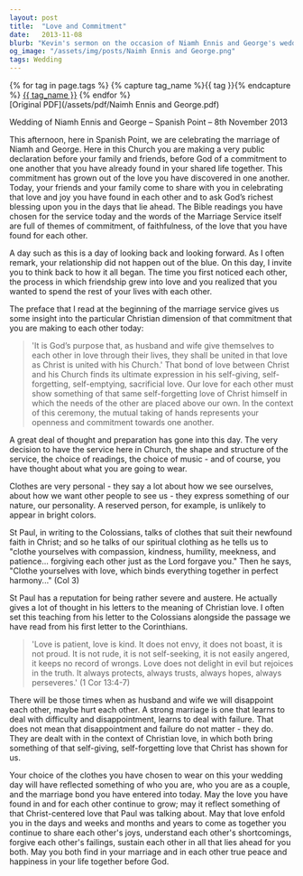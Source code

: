 ```yaml
---
layout: post
title:  "Love and Commitment"
date:   2013-11-08
blurb: "Kevin's sermon on the occasion of Niamh Ennis and George's wedding at Spanish Point emphasizes the Christian understanding of marriage as a public declaration of commitment, akin to Christ's bond with the Church. It reflects on the couple's journey from friendship to love and the importance of selfless love in marriage, drawing from Biblical teachings on love, patience, and forgiveness."
og_image: "/assets/img/posts/Naimh Ennis and George.png"
tags: Wedding
---    
```

<div class="tag-pills">
  {% for tag in page.tags %}
    {% capture tag_name %}{{ tag }}{% endcapture %}
    <a href="{{ site.baseurl }}/tag/{{ tag_name }}" class="tag-pill">{{ tag_name }}</a>
  {% endfor %}
</div>
[Original PDF](/assets/pdf/Naimh Ennis and George.pdf)

Wedding of Niamh Ennis and George – Spanish Point – 8th November 2013

This afternoon, here in Spanish Point, we are celebrating the marriage of Niamh and George. Here in this Church you are making a very public declaration before your family and friends, before God of a commitment to one another that you have already found in your shared life together. This commitment has grown out of the love you have discovered in one another. Today, your friends and your family come to share with you in celebrating that love and joy you have found in each other and to ask God’s richest blessing upon you in the days that lie ahead. The Bible readings you have chosen for the service today and the words of the Marriage Service itself are full of themes of commitment, of faithfulness, of the love that you have found for each other.

A day such as this is a day of looking back and looking forward. As I often remark, your relationship did not happen out of the blue. On this day, I invite you to think back to how it all began. The time you first noticed each other, the process in which friendship grew into love and you realized that you wanted to spend the rest of your lives with each other.

The preface that I read at the beginning of the marriage service gives us some insight into the particular Christian dimension of that commitment that you are making to each other today:

> 'It is God’s purpose that, as husband and wife give themselves to each other in love through their lives, they shall be united in that love as Christ is united with his Church.' That bond of love between Christ and his Church finds its ultimate expression in his self-giving, self-forgetting, self-emptying, sacrificial love. Our love for each other must show something of that same self-forgetting love of Christ himself in which the needs of the other are placed above our own. In the context of this ceremony, the mutual taking of hands represents your openness and commitment towards one another.

A great deal of thought and preparation has gone into this day. The very decision to have the service here in Church, the shape and structure of the service, the choice of readings, the choice of music - and of course, you have thought about what you are going to wear.

Clothes are very personal - they say a lot about how we see ourselves, about how we want other people to see us - they express something of our nature, our personality. A reserved person, for example, is unlikely to appear in bright colors.

St Paul, in writing to the Colossians, talks of clothes that suit their newfound faith in Christ; and so he talks of our spiritual clothing as he tells us to "clothe yourselves with compassion, kindness, humility, meekness, and patience... forgiving each other just as the Lord forgave you." Then he says, "Clothe yourselves with love, which binds everything together in perfect harmony..." (Col 3)

St Paul has a reputation for being rather severe and austere. He actually gives a lot of thought in his letters to the meaning of Christian love. I often set this teaching from his letter to the Colossians alongside the passage we have read from his first letter to the Corinthians.

> 'Love is patient, love is kind. It does not envy, it does not boast, it is not proud. It is not rude, it is not self-seeking, it is not easily angered, it keeps no record of wrongs. Love does not delight in evil but rejoices in the truth. It always protects, always trusts, always hopes, always perseveres.' (1 Cor 13:4-7)

There will be those times when as husband and wife we will disappoint each other, maybe hurt each other. A strong marriage is one that learns to deal with difficulty and disappointment, learns to deal with failure. That does not mean that disappointment and failure do not matter - they do. They are dealt with in the context of Christian love, in which both bring something of that self-giving, self-forgetting love that Christ has shown for us.

Your choice of the clothes you have chosen to wear on this your wedding day will have reflected something of who you are, who you are as a couple, and the marriage bond you have entered into today. May the love you have found in and for each other continue to grow; may it reflect something of that Christ-centered love that Paul was talking about. May that love enfold you in the days and weeks and months and years to come as together you continue to share each other's joys, understand each other's shortcomings, forgive each other's failings, sustain each other in all that lies ahead for you both. May you both find in your marriage and in each other true peace and happiness in your life together before God.
